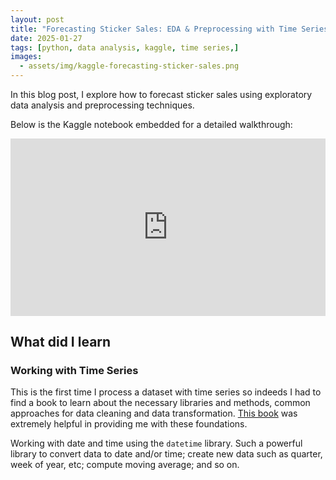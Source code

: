 ```yaml
---
layout: post
title: "Forecasting Sticker Sales: EDA & Preprocessing with Time Series"
date: 2025-01-27
tags: [python, data analysis, kaggle, time series,]
images:
  - assets/img/kaggle-forecasting-sticker-sales.png
---
```


In this blog post, I explore how to forecast sticker sales using exploratory data analysis and preprocessing techniques. 

Below is the Kaggle notebook embedded for a detailed walkthrough:

<div class="responsive-iframe">
  <iframe 
    src="https://nbviewer.org/github/Hoale2908/kaggle_forecasting_sticker_sales/blob/main/forecasting-sticker-sales-eda-preprocessing.ipynb"
    frameborder="0" 
    allowfullscreen>
  </iframe>
</div>

<style>
  .responsive-iframe {
    width: 100%;
    height: 0;
    padding-bottom: 56.25%; /* 16:9 Aspect Ratio */
    position: relative;
  }
  .responsive-iframe iframe {
    position: absolute;
    top: 0;
    left: 0;
    width: 100%;
    height: 100%;
  }
</style>

## What did I learn

### Working with Time Series

This is the first time I process a dataset with time series so indeeds I had to find a book to learn about the necessary libraries and methods, common approaches for data cleaning and data transformation. [This book]() was extremely helpful in providing me with these foundations. 

Working with date and time using the <code>datetime</code> library. Such a powerful library to convert data to date and/or time; create new data such as quarter, week of year, etc; compute moving average; and so on.

 
